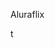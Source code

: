 Aluraflix
<!DOCTYPE html>
<html lang="en">
<head>
    <meta charset="UTF-8">
    <meta name="viewport" content="width=device-width, initial-scale=1.0">
    <title>AluraFlix</title>t</title>
</head>
<body>
   
</body>
</html>
